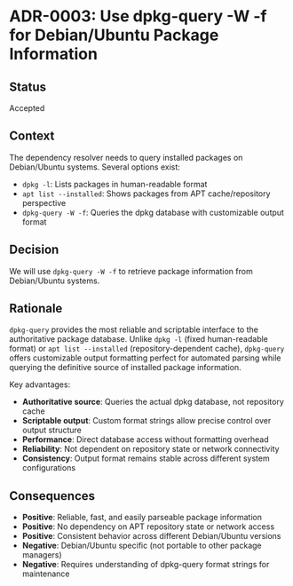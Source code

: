 # ADR-0003: Use dpkg-query -W -f for Debian/Ubuntu Package Information

## Status

Accepted

## Context

The dependency resolver needs to query installed packages on Debian/Ubuntu systems. Several options exist:

- `dpkg -l`: Lists packages in human-readable format
- `apt list --installed`: Shows packages from APT cache/repository perspective
- `dpkg-query -W -f`: Queries the dpkg database with customizable output format

## Decision

We will use `dpkg-query -W -f` to retrieve package information from Debian/Ubuntu systems.

## Rationale

`dpkg-query` provides the most reliable and scriptable interface to the authoritative package database. Unlike `dpkg -l` (fixed human-readable format) or `apt list --installed` (repository-dependent cache), `dpkg-query` offers customizable output formatting perfect for automated parsing while querying the definitive source of installed package information.

Key advantages:

- **Authoritative source**: Queries the actual dpkg database, not repository cache
- **Scriptable output**: Custom format strings allow precise control over output structure
- **Performance**: Direct database access without formatting overhead
- **Reliability**: Not dependent on repository state or network connectivity
- **Consistency**: Output format remains stable across different system configurations

## Consequences

- **Positive**: Reliable, fast, and easily parseable package information
- **Positive**: No dependency on APT repository state or network access
- **Positive**: Consistent behavior across different Debian/Ubuntu versions
- **Negative**: Debian/Ubuntu specific (not portable to other package managers)
- **Negative**: Requires understanding of dpkg-query format strings for maintenance
